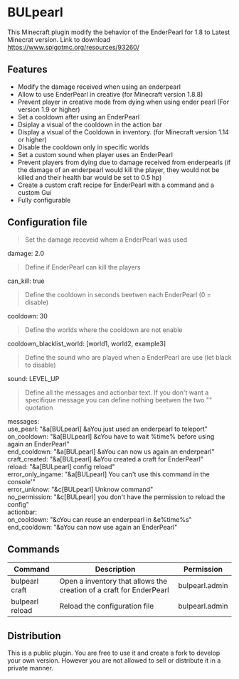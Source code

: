 # BULpearl

This Minecraft plugin modify the behavior of the EnderPearl for 1.8 to Latest Minecrat version. Link to download  https://www.spigotmc.org/resources/93260/

## Features

- Modify the damage received when using an enderpearl
- Allow to use EnderPearl in creative (for Minecraft version 1.8.8)
- Prevent player in creative mode from dying when using ender pearl (For version 1.9 or higher)
- Set a cooldown after using an EnderPearl
- Dsiplay a visual of the cooldown in the action bar
- Display a visual of the Cooldown in inventory. (for Minecraft version 1.14 or higher)
- Disable the cooldown only in specific  worlds
- Set a custom sound when player uses an EnderPearl
- Prevent players from dying due to damage received from enderpearls (if the damage of an enderpearl would kill the player, they would not be killed and their health bar would be set to 0.5 hp)
- Create a custom craft recipe for EnderPearl with a command and a custom Gui
- Fully configurable

## Configuration file

> Set the damage receveid whem a EnderPearl was used

damage: 2.0

> Define if EnderPearl can kill the players

can_kill: true

> Define the cooldown in seconds beetwen each EnderPearl (0 = disable)

cooldown: 30

>Define the worlds where the cooldown are not enable 

cooldown_blacklist_world: [world1, world2, example3]

> Define the sound who are played when a EnderPearl are use (let black to disable)

sound: LEVEL_UP

> Define all the messages and actionbar text. If you don't want a specifique message you can define nothing beetwen the two "" quotation

messages:   
  use_pearl: "&a[BULpearl] &aYou just used an enderpearl to teleport"  
  on_cooldown: "&a[BULpearl] &cYou have to wait %time% before using again an EnderPearl"   
  end_cooldown: "&a[BULpearl] &aYou can now us again an enderpearl"   
  craft_created: "&a[BULpearl] &aYou created a craft for EnderPearl"   
  reload: "&a[BULpearl] config reload"   
  error_only_ingame: "&a[BULpearl] You can't use this command in the console'"   
  error_unknow: "&c[BULpearl] Unknow command"   
  no_permission: "&c[BULpearl] you don't have the permission to reload the config"   
actionbar:   
  on_cooldown: "&cYou can reuse an enderpearl in &e%time%s"   
  end_cooldown: "&aYou can now use again an EnderPearl"   

## Commands

| Command | Description                                                         | Permission |
| ------ |---------------------------------------------------------------------| ------|
| bulpearl craft | Open a inventory that allows the creation of a craft for EnderPearl | bulpearl.admin
| bulpearl reload | Reload the configuration file                                       | bulpearl.admin

## Distribution

This is a public plugin. You are free to use it and create a fork to develop your own version. However you are not allowed to sell or distribute it in a private manner.